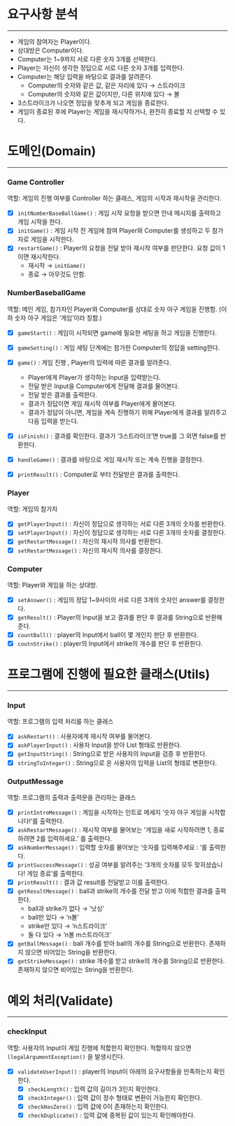 # 요구사항 분석

---

- 게임의 참여자는 Player이다.
- 상대방은 Computer이다.
- Computer는 1~9까지 서로 다른 숫자 3개를 선택한다.
- Player는 자신이 생각한 정답으로 서로 다른 숫자 3개를 입력한다.
- Computer는 해당 입력을 바탕으로 결과를 알려준다.
    - Computer의 숫자와 같은 값, 같은 자리에 있다 → 스트라이크
    - Computer의 숫자와 같은 값이지만, 다른 위치에 있다 → 볼
- 3스트라이크가 나오면 정답을 맞추게 되고 게임을 종료한다.
- 게임이 종료된 후에 Player는 게임을 재시작하거나, 완전히 종료할 지 선택할 수 있다.

# 도메인(Domain)

---

### Game Controller

역할: 게임의 진행 여부를 Controller 하는 클래스, 게임의 시작과 재시작을 관리한다.

- [x]  `initNumberBaseBallGame()` : 게임 시작 요청을 받으면 안내 메시지를 출력하고 게임 시작을 한다.
- [x]  `initGame()` : 게임 시작 전 게임에 참여 Player와 Computer를 생성하고 두 참가자로 게임을 시작한다.
- [x]  `restartGame()` : Player의 요청을 전달 받아 재시작 여부를 판단한다. 요청 값이 1이면 재시작한다.
    - 재시작 → `initGame()`
    - 종료 → 아무것도 안함.

### NumberBaseballGame

역할: 메인 게임, 참가자인 Player와 Computer를 상대로 숫자 야구 게임을 진행함. (이하 숫자 야구 게임은 ‘게임’이라 칭함.)

- [x]  `gameStart()` : 게임이 시작되면 game에 필요한 세팅을 하고 게임을 진행한다.
- [x]  `gameSetting()` : 게임 세팅 단계에는 참가한 Computer의 정답을 setting한다.
- [x]  `game()` : 게임 진행 , Player의 입력에 따른 결과를 알려준다.
    - Player에게 Player가 생각하는 Input을 입력받는다.
    - 전달 받은 Input을 Computer에게 전달해 결과를 물어본다.
    - 전달 받은 결과를 출력한다.
    - 결과가 정답이면 게임 재시작 여부를 Player에게 물어본다.
    - 결과가 정답이 아니면, 게임을 계속 진행하기 위해 Player에게 결과를 알려주고 다음 입력을 받는다.

- [x]  `isFinish()`  : 결과를 확인한다. 결과가 ‘3스트라이크’면 true를 그 외면 false를 반환한다.
- [x]  `handleGame()` : 결과를 바탕으로 게임 재시작 또는 계속 진행을 결정한다.
- [x]  `printResult()` : Computer로 부터 전달받은 결과를 출력한다.

### Player

역할: 게임의 참가자

- [x]  `getPlayerInput()` : 자신이 정답으로 생각하는 서로 다른 3개의 숫자를 반환한다.
- [x]  `setPlayerInput()` : 자신이 정답으로 생각하는 서로 다른 3개의 숫자를 결정한다.
- [x]  `getRestartMessage()` : 자신의 재시작 의사를 반환한다.
- [x]  `setRestartMessage()` : 자신의 재시작 의사를 결정한다.

### Computer

역할: Player와 게임을 하는 상대방.

- [x]  `setAnswer()` : 게임의 정답 1~9사이의 서로 다른 3개의 숫자인 answer를 결정한다.
- [x]  `getResult()` : Player의 Input을 보고 결과를 판단 후 결과를 String으로 반환해준다.
- [x]  `countBall()` : player의 Input에서 ball이 몇 개인지 판단 후 반환한다.
- [x]  `coutnStrike()` : player의 Input에서 strike의 개수를 판단 후 반환한다.

# 프로그램에 진행에 필요한 클래스(Utils)

---

### Input

역할: 프로그램의 입력 처리를 하는 클래스

- [x]  `askRestart()` : 사용자에게 재시작 여부를 물어본다.
- [x]  `askPlayerInput()` : 사용자 Input을 받아 List<Intger> 형태로 반환한다.
- [x]  `getInputString()` : String으로 받은 사용자의 Input을 검증 후 반환한다.
- [x]  `stringToInteger()` : String으로 온 사용자의 입력을 List<Integer>의 형태로 변환한다.

### OutputMessage

역할: 프로그램의 출력과 출력문을 관리하는 클래스

- [x]  `printIntroMessage()` : 게임을 시작하는 인트로 메세지 ‘숫자 야구 게임을 시작합니다!’를 출력한다.
- [x]  `askRestartMessage()` : 재시작 여부를 물어보는 '게임을 새로 시작하려면 1, 종료하려면 2를 입력하세요.’ 를 출력한다.
- [x]  `askNumberMessage()` : 입력할 숫자를 물어보는 ‘숫자를 입력해주세요 : ‘를 출력한다.
- [x]  `printSuccessMessage()` : 성공 여부를 알려주는 ‘3개의 숫자를 모두 맞히셨습니다! 게임 종료’를 출력한다.
- [x]  `printResult()` : 결과 값 result를 전달받고 이를 출력한다.
- [x]  `getResultMessage()` : ball과 strike의 개수를 전달 받고 이에 적합한 결과를 출력한다.
    - ball과 strike가 없다 → ‘낫싱’
    - ball만 있다 → ‘n볼’
    - strike만 있다 → ‘n스트라이크’
    - 둘 다 있다 → ‘n볼 m스트라이크’
- [x]  `getBallMessage()` : ball 개수를 받아 ball의 개수를 String으로 반환한다. 존재하지 않으면 비어있는 String을 반환한다.
- [x]  `getStrikeMessage()` : strike 개수를 받고 strike의 개수를 String으로 반환한다. 존재하지 않으면 비어있는 String을 반환한다.

# 예외 처리(Validate)

---

### checkInput

역할: 사용자의 Input이 게임 진행에 적합한지 확인한다. 적합하지 않으면 `llegalArgumentException()` 을 발생시킨다.

- [x]  `validateUserInput()` : player의 Input이 아래의 요구사항들을 만족하는지 확인한다.
    - [x]  `checkLength()` : 입력 값의 길이가 3인지 확인한다.
    - [x]  `checkInteger()` : 입력 값이 정수 형태로 변환이 가능한지 확인한다.
    - [x]  `checkHasZero()` : 입력 값에 0이 존재하는지 확인한다.
    - [x]  `checkDuplicate()` : 입력 값에 중복된 값이 있는지 확인해야한다.
